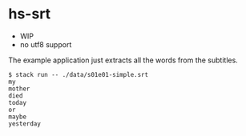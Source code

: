 # hs-srt

- WIP
- no utf8 support

The example application just extracts all the words from the subtitles.

```
$ stack run -- ./data/s01e01-simple.srt
my
mother
died
today
or
maybe
yesterday
```
